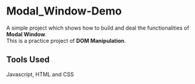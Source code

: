 # Modal_Window-Demo
A simple project which shows how to build and deal the functionalities of **Modal Window**.<br/>
This is a practice project of **DOM Manipulation**.<br/>

## Tools Used
Javascript, HTML and CSS
